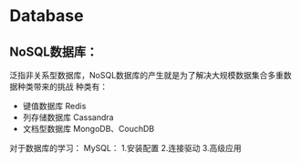 # Database
## NoSQL数据库：
泛指非关系型数据库，NoSQL数据库的产生就是为了解决大规模数据集合多重数据种类带来的挑战
种类有：
  - 键值数据库 Redis
  - 列存储数据库 Cassandra
  - 文档型数据库 MongoDB、CouchDB


对于数据库的学习：
MySQL：
  1.安装配置
  2.连接驱动
  3.高级应用
